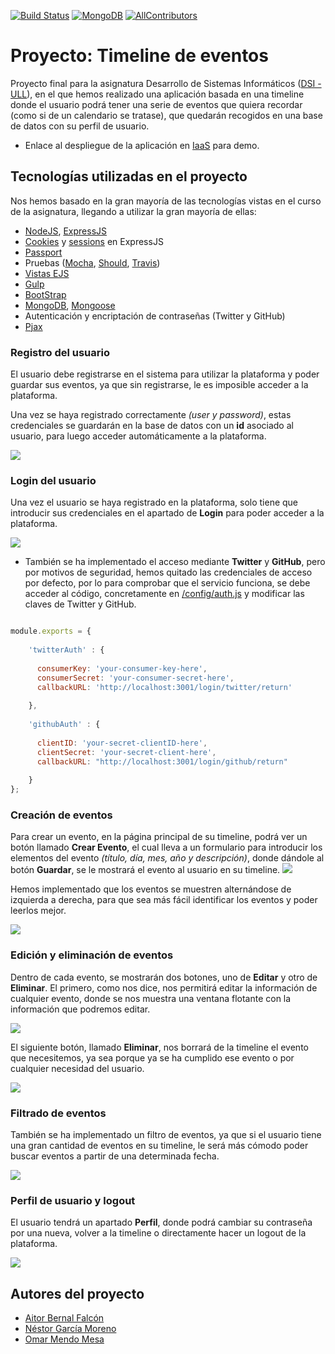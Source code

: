 [![Build Status](https://travis-ci.org/ULL-ESIT-DSI-1617/proyecto-dsi-aitor-nestor-omar-35l2v3.svg?branch=master)](https://travis-ci.org/ULL-ESIT-DSI-1617/proyecto-dsi-aitor-nestor-omar-35l2v3)
[![MongoDB](https://img.shields.io/badge/mongodb-v3.4.4-green.svg)]()
[![AllContributors](https://img.shields.io/badge/all_contributors-3-blue.svg?style=flat-square)](#contributors)


# Proyecto: Timeline de eventos

Proyecto final para la asignatura Desarrollo de Sistemas Informáticos ([DSI - ULL](https://campusvirtual.ull.es/1617/course/view.php?id=1136)), en el que hemos realizado una aplicación basada en una timeline donde el usuario podrá tener una serie de eventos que quiera recordar (como si de un calendario se tratase), que quedarán recogidos en una base de datos con su perfil de usuario.

* Enlace al despliegue de la aplicación en [IaaS](http://10.6.128.26:8090/login) para demo.

## Tecnologías utilizadas en el proyecto
Nos hemos basado en la gran mayoría de las tecnologías vistas en el curso de la asignatura, llegando a utilizar la gran mayoría de ellas:
* [NodeJS](https://nodejs.org/es/), [ExpressJS](https://expressjs.com/)
* [Cookies](https://www.codementor.io/noddy/cookie-management-in-express-js-du107rmna) y [sessions](http://www.codexpedia.com/node-js/a-very-basic-session-auth-in-node-js-with-express-js/) en ExpressJS
* [Passport](http://passportjs.org/)
* Pruebas ([Mocha](https://mochajs.org/), [Should](https://shouldjs.github.io/), [Travis](https://travis-ci.com/))
* [Vistas EJS](http://www.embeddedjs.com/getting_started.html)
* [Gulp](http://gulpjs.com/)
* [BootStrap](http://getbootstrap.com/)
* [MongoDB](https://www.mongodb.com/es), [Mongoose](http://mongoosejs.com/)
* Autenticación y encriptación de contraseñas (Twitter y GitHub)
* [Pjax](https://www.npmjs.com/package/pjax)


### Registro del usuario

El usuario debe registrarse en el sistema para utilizar la plataforma y poder guardar sus eventos, ya que sin registrarse, le es imposible acceder a la plataforma.

Una vez se haya registrado correctamente *(user y password)*, estas credenciales se guardarán en la base de datos con un **id** asociado al usuario, para luego acceder automáticamente a la plataforma.

![](https://goo.gl/48nH0O)


### Login del usuario

Una vez el usuario se haya registrado en la plataforma, solo tiene que introducir sus credenciales en el apartado de **Login** para poder acceder a la plataforma.

![](https://media.giphy.com/media/w4FVFCvrDnruU/giphy.gif)

* También se ha implementado el acceso mediante **Twitter** y **GitHub**, pero por motivos de seguridad, hemos quitado las credenciales de acceso por defecto, por lo para comprobar que el servicio funciona, se debe acceder al código, concretamente en [/config/auth.js](https://github.com/ULL-ESIT-DSI-1617/proyecto-dsi-aitor-nestor-omar-35l2v3/blob/master/config/auth.js) y modificar las claves de Twitter y GitHub.

```javascript

module.exports = {
  
    'twitterAuth' : {
      
      consumerKey: 'your-consumer-key-here',
      consumerSecret: 'your-consumer-secret-here',
      callbackURL: 'http://localhost:3001/login/twitter/return'  
      
    },
        
    'githubAuth' : {
      
      clientID: 'your-secret-clientID-here',
      clientSecret: 'your-secret-client-here',
      callbackURL: "http://localhost:3001/login/github/return"
        
    }
};
```

### Creación de eventos
Para crear un evento, en la página principal de su timeline, podrá ver un botón llamado **Crear Evento**, el cual lleva a un formulario para introducir los elementos del evento *(título, día, mes, año y descripción)*, donde dándole al botón **Guardar**, se le mostrará el evento al usuario en su timeline.
![](https://media.giphy.com/media/11EJMbtipZ3etG/giphy.gif)

Hemos implementado que los eventos se muestren alternándose de izquierda a derecha, para que sea más fácil identificar los eventos y poder leerlos mejor.

![](https://media.giphy.com/media/3phEAOtbGruVi/giphy.gif)

### Edición y eliminación de eventos
Dentro de cada evento, se mostrarán dos botones, uno de **Editar** y otro de **Eliminar**. El primero, como nos dice, nos permitirá editar la información de cualquier evento, donde se nos muestra una ventana flotante con la información que podremos editar.

![](https://media.giphy.com/media/Pgm4WKsey7jeE/giphy.gif)

El siguiente botón, llamado **Eliminar**, nos borrará de la timeline el evento que necesitemos, ya sea porque ya se ha cumplido ese evento o por cualquier necesidad del usuario.

![](https://media.giphy.com/media/UG0h9O5W4cOT6/giphy.gif)

### Filtrado de eventos

También se ha implementado un filtro de eventos, ya que si el usuario tiene una gran cantidad de eventos en su timeline, le será más cómodo poder buscar eventos a partir de una determinada fecha.

![](https://media.giphy.com/media/13pR3P8ewRcmWI/giphy.gif)

### Perfil de usuario y logout

El usuario tendrá un apartado **Perfil**, donde podrá cambiar su contraseña por una nueva, volver a la timeline o directamente hacer un logout de la plataforma.

![](https://media.giphy.com/media/kUnTaJt5kag2Q/giphy.gif)

## Autores del proyecto
* [Aitor Bernal Falcón](https://chinegua.github.io/)
* [Néstor García Moreno](https://nestor-gm.github.io/)
* [Omar Mendo Mesa](https://ozzrocker95.github.io/)
